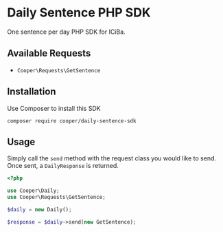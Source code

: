 # Daily Sentence PHP SDK

One sentence per day PHP SDK for ICiBa.

## Available Requests

- `Cooper\Requests\GetSentence`

## Installation

Use Composer to install this SDK

```
composer require cooper/daily-sentence-sdk
```

## Usage

Simply call the `send` method with the request class you would like to send. Once sent, a `DailyResponse` is returned.

```php
<?php

use Cooper\Daily;
use Cooper\Requests\GetSentence;

$daily = new Daily();

$response = $daily->send(new GetSentence);
```
